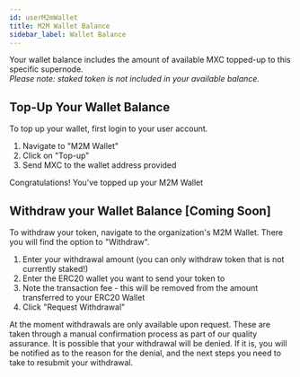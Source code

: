 ```yaml
---
id: userM2mWallet
title: M2M Wallet Balance
sidebar_label: Wallet Balance
---
```


Your wallet balance includes the amount of available MXC topped-up to this specific supernode.\
*Please note: staked token is not included in your available balance.*

## Top-Up Your Wallet Balance
To top up your wallet, first login to your user account. 

1. Navigate to "M2M Wallet"
2. Click on "Top-up"
3. Send MXC to the wallet address provided

Congratulations! You've topped up your M2M Wallet

## Withdraw your Wallet Balance [Coming Soon]
To withdraw your token, navigate to the organization's M2M Wallet. There you will find the option to "Withdraw". 

1. Enter your withdrawal amount (you can only withdraw token that is not currently staked!)
1. Enter the ERC20 wallet you want to send your token to
1. Note the transaction fee - this will be removed from the amount transferred to your ERC20 Wallet
1. Click "Request Withdrawal"

At the moment withdrawals are only available upon request. These are taken through a manual confirmation process as part of our quality assurance. It is possible that your withdrawal will be denied. If it is, you will be notified as to the reason for the denial, and the next steps you need to take to resubmit your withdrawal.